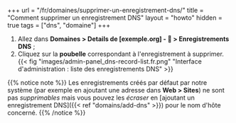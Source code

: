 +++
url = "/fr/domaines/supprimer-un-enregistrement-dns/"
title = "Comment supprimer un enregistrement DNS"
layout = "howto"
hidden = true
tags = ["dns", "domaine"]
+++

1. Allez dans **Domaines > Details de [exemple.org] - 🔎 > Enregistrements DNS** ;
2. Cliquez sur la **poubelle** correspondant à l'enregistrement à supprimer.
{{< fig "images/admin-panel_dns-record-list.fr.png" "Interface d'administration : liste des enregistrements DNS" >}}

{{% notice note %}}
Les enregistrements créés par défaut par notre système (par exemple en ajoutant une adresse dans **Web > Sites**) ne sont pas _supprimables_ mais vous pouvez les _écraser_ en [ajoutant un enregistrement DNS]({{< ref "domains/add-dns" >}}) pour le nom d'hôte concerné.
{{% /notice %}}

